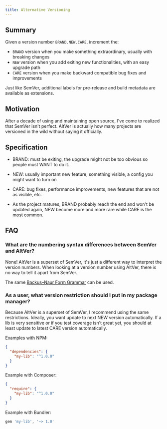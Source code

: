 ```yaml
---
title: Alternative Versioning
---
```


## Summary

Given a version number `BRAND.NEW.CARE`, increment the:

* `BRAND` version when you make something extraordinary, usually with breaking changes
* `NEW` version when you add exiting new functionalities, with an easy upgrade path
* `CARE` version when you make backward compatible bug fixes and improvements

Just like SemVer, additional labels for pre-release and build metadata are available as extensions.

## Motivation

After a decade of using and maintaining open source, I've come to realized that SemVer isn't perfect. 
AltVer is actually how many projects are versioned in the wild without saying it officially.



## Specification

* BRAND: must be exiting, the upgrade might not be too obvious so people must WANT to do it.
* NEW: usually important new feature, something visible, a config you might want to turn on
* CARE: bug fixes, performance improvements, new features that are not as visible, etc.

* As the project matures, BRAND probably reach the end and won't be updated again, NEW become more and more rare while CARE is the most common.

## FAQ

### What are the numbering syntax differences between SemVer and AltVer?

None! AltVer is a superset of SemVer, it's just a different way to interpret the version numbers. When looking at a
version number using AltVer, there is no way to tell it apart from SemVer.

The same [Backus–Naur Form Grammar](https://semver.org/#backusnaur-form-grammar-for-valid-semver-versions) can be used.

### As a user, what version restriction should I put in my package manager?

Because AltVer is a superset of SemVer, I recommend using the same restrictions. 
Ideally, you want update to next NEW version automatically. If a lib is very sensitive or if you test coverage isn't great yet, you should at least update to latest CARE version automatically.

Examples with NPM:

```json
{
  "dependencies": {
    "my-lib": "^1.0.0"
  }
}
```

Example with Composer:

```json
{
  "require": {
    "my-lib": "^1.0.0"
  }
}
```

Example with Bundler:

```ruby
gem 'my-lib', '~> 1.0'
```
